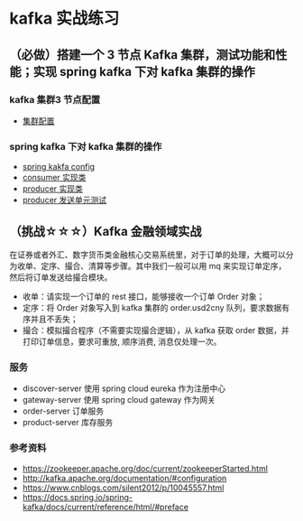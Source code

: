 # kafka 实战练习

## （必做）搭建一个 3 节点 Kafka 集群，测试功能和性能；实现 spring kafka 下对 kafka 集群的操作

### kafka 集群3 节点配置
- [集群配置](/Week13/kafka-conf)

### spring kafka 下对 kafka 集群的操作
- [spring kakfa config](/Week_13/spring-cloud-demo-kafka/order-server/src/main/java/com/gerry/pang/config/KafkaConfig.java)
- [consumer 实现类](/Week_13/spring-cloud-demo-kafka/order-server/src/main/java/com/gerry/pang/mq/kafka/consumer/ConsumerImpl.java)
- [producer 实现类](/Week_13/spring-cloud-demo-kafka/order-server/src/main/java/com/gerry/pang/mq/kafka/producer/ProducerImpl.java)
- [producer 发送单元测试](/Week_13/spring-cloud-demo-kafka/order-server/src/test/java/com/gerry/pang/mq/ProducerKafkaTest.java)

## （挑战☆☆☆）Kafka 金融领域实战

在证券或者外汇、数字货币类金融核心交易系统里，对于订单的处理，大概可以分为收单、定序、撮合、清算等步骤。其中我们一般可以用 mq 来实现订单定序，然后将订单发送给撮合模块。

- 收单：请实现一个订单的 rest 接口，能够接收一个订单 Order 对象；
- 定序：将 Order 对象写入到 kafka 集群的 order.usd2cny 队列，要求数据有序并且不丢失；
- 撮合：模拟撮合程序（不需要实现撮合逻辑），从 kafka 获取 order 数据，并打印订单信息，要求可重放, 顺序消费, 消息仅处理一次。

### 服务
- discover-server 使用 spring cloud eureka 作为注册中心 
- gateway-server 使用 spring cloud gateway 作为网关
- order-server 订单服务
- product-server 库存服务


### 参考资料
- https://zookeeper.apache.org/doc/current/zookeeperStarted.html
- http://kafka.apache.org/documentation/#configuration
- https://www.cnblogs.com/silent2012/p/10045557.html
- https://docs.spring.io/spring-kafka/docs/current/reference/html/#preface